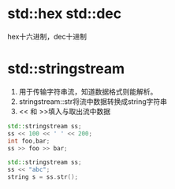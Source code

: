 # std::hex std::dec
hex十六进制，dec十进制

# std::stringstream
1. 用于传输字符串流，知道数据格式则能解析。
2. stringstream::str将流中数据转换成string字符串
3. << 和 >>填入与取出流中数据
```cpp
std::stringstream ss; 
ss << 100 << ' ' << 200; 
int foo,bar; 
ss >> foo >> bar;
```

```cpp
std::stringstream ss;   
ss << "abc";   
string s = ss.str();    
```

```cpp

```